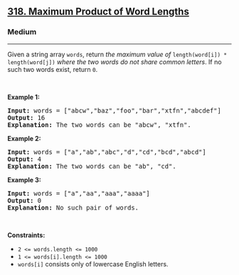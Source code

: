 <h2><a href="https://leetcode.com/problems/maximum-product-of-word-lengths/">318. Maximum Product of Word Lengths</a></h2><h3>Medium</h3><hr><div><p>Given a string array <code>words</code>, return <em>the maximum value of</em> <code>length(word[i]) * length(word[j])</code> <em>where the two words do not share common letters</em>. If no such two words exist, return <code>0</code>.</p>

<p>&nbsp;</p>
<p><strong>Example 1:</strong></p>

<pre><strong>Input:</strong> words = ["abcw","baz","foo","bar","xtfn","abcdef"]
<strong>Output:</strong> 16
<strong>Explanation:</strong> The two words can be "abcw", "xtfn".
</pre>

<p><strong>Example 2:</strong></p>

<pre><strong>Input:</strong> words = ["a","ab","abc","d","cd","bcd","abcd"]
<strong>Output:</strong> 4
<strong>Explanation:</strong> The two words can be "ab", "cd".
</pre>

<p><strong>Example 3:</strong></p>

<pre><strong>Input:</strong> words = ["a","aa","aaa","aaaa"]
<strong>Output:</strong> 0
<strong>Explanation:</strong> No such pair of words.
</pre>

<p>&nbsp;</p>
<p><strong>Constraints:</strong></p>

<ul>
	<li><code>2 &lt;= words.length &lt;= 1000</code></li>
	<li><code>1 &lt;= words[i].length &lt;= 1000</code></li>
	<li><code>words[i]</code> consists only of lowercase English letters.</li>
</ul>
</div>